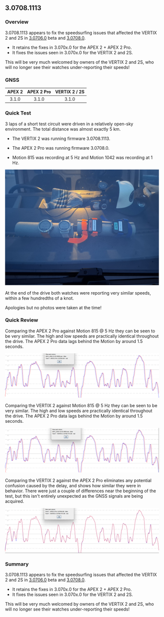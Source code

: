 ## 3.0708.1113

### Overview

3.0708.1113 appears to fix the speedsurfing issues that affected the VERTIX 2 and 2S in [3.0706.0](../3.0706.0/README.md) beta and [3.0708.0](../3.0708.0/README.md).

- It retains the fixes in 3.070x.0 for the APEX 2 + APEX 2 Pro.
- It fixes the issues seen in 3.070x.0 for the VERTIX 2 and 2S.

This will be very much welcomed by owners of the VERTIX 2 and 2S, who will no longer see their watches under-reporting their speeds! 



### GNSS

| APEX 2 | APEX 2 Pro | VERTIX 2 / 2S |
| :----: | :--------: | :-----------: |
| 3.1.0  |   3.1.0    |     3.1.0     |



### Quick Test

3 laps of a short test circuit were driven in a relatively open-sky environment. The total distance was almost exactly 5 km.

- The VERTIX 2 was running firmware 3.0708.1113.

- The APEX 2 Pro was running firmware 3.0708.0.
- Motion 815 was recording at 5 Hz and Motion 1042 was recording at 1 Hz.


![mounting](img/watch-mounting.jpg)



At the end of the drive both watches were reporting very similar speeds, within a few hundredths of a knot.

Apologies but no photos were taken at the time!



### Quick Review

Comparing the APEX 2 Pro against Motion 815 @ 5 Hz they can be seen to be very similar. The high and low speeds are practically identical throughout the drive. The APEX 2 Pro data lags behind the Motion by around 1.5 seconds.

![APEX 2 Pro vs Motion](img/apex-2-pro.png)

Comparing the VERTIX 2 against Motion 815 @ 5 Hz they can be seen to be very similar. The high and low speeds are practically identical throughout the drive. The APEX 2 Pro data lags behind the Motion by around 1.5 seconds.

![VERTIX 2 vs Motion](img/vertix-2.png)

Comparing the VERTIX 2 against the APEX 2 Pro eliminates any potential confusion caused by the delay, and shows how similar they were in behavior. There were just a couple of differences near the beginning of the test, but this isn't entirely unexpected as the GNSS signals are being acquired.

![APEX 2 Pro vs VERTIX 2](img/coros-comparison.png)



### Summary

3.0708.1113 appears to fix the speedsurfing issues that affected the VERTIX 2 and 2S in [3.0706.0](../3.0706.0/README.md) beta and [3.0708.0](../3.0708.0/README.md).

- It retains the fixes in 3.070x.0 for the APEX 2 + APEX 2 Pro.
- It fixes the issues seen in 3.070x.0 for the VERTIX 2 and 2S.

This will be very much welcomed by owners of the VERTIX 2 and 2S, who will no longer see their watches under-reporting their speeds! 
